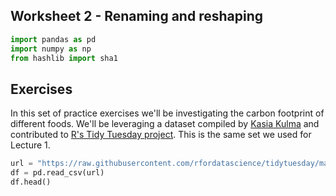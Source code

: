 ## Worksheet 2 - Renaming and reshaping

```python
import pandas as pd
import numpy as np
from hashlib import sha1
```

## Exercises

In this set of practice exercises we'll be investigating the carbon footprint of different foods. We'll be leveraging a dataset compiled by [Kasia Kulma](https://r-tastic.co.uk/post/from-messy-to-tidy/) and contributed to [R&#39;s Tidy Tuesday project](https://github.com/rfordatascience/tidytuesday). This is the same set we used for Lecture 1.

```python
url = "https://raw.githubusercontent.com/rfordatascience/tidytuesday/master/data/2020/2020-02-18/food_consumption.csv"
df = pd.read_csv(url)
df.head()
```

<div>
<style scoped>
    .dataframe tbody tr th:only-of-type {
        vertical-align: middle;
    }

    .dataframe tbody tr th {
        vertical-align: top;
    }

    .dataframe thead th {
        text-align: right;
    }`</style>`

<table border="1" class="dataframe">
  <thead>
    <tr style="text-align: right;">
      <th></th>
      <th>country</th>
      <th>food_category</th>
      <th>consumption</th>
      <th>co2_emmission</th>
    </tr>
  </thead>
  <tbody>
    <tr>
      <th>0</th>
      <td>Argentina</td>
      <td>Pork</td>
      <td>10.51</td>
      <td>37.20</td>
    </tr>
    <tr>
      <th>1</th>
      <td>Argentina</td>
      <td>Poultry</td>
      <td>38.66</td>
      <td>41.53</td>
    </tr>
    <tr>
      <th>2</th>
      <td>Argentina</td>
      <td>Beef</td>
      <td>55.48</td>
      <td>1712.00</td>
    </tr>
    <tr>
      <th>3</th>
      <td>Argentina</td>
      <td>Lamb & Goat</td>
      <td>1.56</td>
      <td>54.63</td>
    </tr>
    <tr>
      <th>4</th>
      <td>Argentina</td>
      <td>Fish</td>
      <td>4.36</td>
      <td>6.96</td>
    </tr>
  </tbody>
</table>
</div>

### Q1

rubric={autograde:1}

Create a dataframe to store the countries that produce more than 1000 Kg CO2/person/year for at least one food type. Name the dataframe `df_high_co2`.

```python
df_high_co2 = df[df['co2_emmission'] > 1000]
df_high_co2
```

<div>
<style scoped>
    .dataframe tbody tr th:only-of-type {
        vertical-align: middle;
    }

    .dataframe tbody tr th {
        vertical-align: top;
    }

    .dataframe thead th {
        text-align: right;
    }`</style>`

<table border="1" class="dataframe">
  <thead>
    <tr style="text-align: right;">
      <th></th>
      <th>country</th>
      <th>food_category</th>
      <th>consumption</th>
      <th>co2_emmission</th>
    </tr>
  </thead>
  <tbody>
    <tr>
      <th>2</th>
      <td>Argentina</td>
      <td>Beef</td>
      <td>55.48</td>
      <td>1712.00</td>
    </tr>
    <tr>
      <th>13</th>
      <td>Australia</td>
      <td>Beef</td>
      <td>33.86</td>
      <td>1044.85</td>
    </tr>
    <tr>
      <th>57</th>
      <td>USA</td>
      <td>Beef</td>
      <td>36.24</td>
      <td>1118.29</td>
    </tr>
    <tr>
      <th>90</th>
      <td>Brazil</td>
      <td>Beef</td>
      <td>39.25</td>
      <td>1211.17</td>
    </tr>
    <tr>
      <th>123</th>
      <td>Bermuda</td>
      <td>Beef</td>
      <td>33.15</td>
      <td>1022.94</td>
    </tr>
  </tbody>
</table>
</div>

```python
grader.check("q1")
```

<p><strong><pre style='display: inline;'>q1</pre></strong> passed! 🎉</p>

### Q2

rubric={autograde:1}

Which country consumes the least amount of beef per person per year? Save the answer as a string in a variable called `least_beef`.
*Hint*: This will require multiple steps of filtering, sorting, and locating data.

```python
least_beef = df[df['food_category'] == 'Beef'].sort_values(by = 'co2_emmission').iloc[0].country
least_beef
```

    'Liberia'

```python
grader.check("q2")
```

<p><strong><pre style='display: inline;'>q2</pre></strong> passed! 🍀</p>

### Q3

rubric={autograde:1}

Rename the columns of `df` such that:

- `food_category` becomes `category`
- `co2_emmission` becomes `co2`
- `country` becomes `nation`

When answering this, be sure to modify the original `df`, do not create a new dataframe with a different name.

```python
df = df.rename(columns={'food_category':'category','co2_emmission':'co2', 'country':'nation'})
df.head()
```

<div>
<style scoped>
    .dataframe tbody tr th:only-of-type {
        vertical-align: middle;
    }

    .dataframe tbody tr th {
        vertical-align: top;
    }

    .dataframe thead th {
        text-align: right;
    }`</style>`

<table border="1" class="dataframe">
  <thead>
    <tr style="text-align: right;">
      <th></th>
      <th>nation</th>
      <th>category</th>
      <th>consumption</th>
      <th>co2</th>
    </tr>
  </thead>
  <tbody>
    <tr>
      <th>0</th>
      <td>Argentina</td>
      <td>Pork</td>
      <td>10.51</td>
      <td>37.20</td>
    </tr>
    <tr>
      <th>1</th>
      <td>Argentina</td>
      <td>Poultry</td>
      <td>38.66</td>
      <td>41.53</td>
    </tr>
    <tr>
      <th>2</th>
      <td>Argentina</td>
      <td>Beef</td>
      <td>55.48</td>
      <td>1712.00</td>
    </tr>
    <tr>
      <th>3</th>
      <td>Argentina</td>
      <td>Lamb & Goat</td>
      <td>1.56</td>
      <td>54.63</td>
    </tr>
    <tr>
      <th>4</th>
      <td>Argentina</td>
      <td>Fish</td>
      <td>4.36</td>
      <td>6.96</td>
    </tr>
  </tbody>
</table>
</div>

```python
grader.check("q3")
```

<p><strong><pre style='display: inline;'>q3</pre></strong> passed! 🙌</p>

### Q4

rubric={autograde:1}

Make a new DataFrame consisting of all the countries that consume less than 10 kg of rice per year. Save this in a variable named `rice` and sort it from lowest to highest consumption. Don't forget that the name of the food consumption variable was changed in question 3 above.

```python
rice = df[df['category'] == 'Rice'].sort_values(by='consumption')[df['consumption'] < 10]
rice.head()
```

    /tmp/ipykernel_207643/1679354658.py:1: UserWarning: Boolean Series key will be reindexed to match DataFrame index.
      rice = df[df['category'] == 'Rice'].sort_values(by='consumption')[df['consumption'] < 10]

<div>
<style scoped>
    .dataframe tbody tr th:only-of-type {
        vertical-align: middle;
    }

    .dataframe tbody tr th {
        vertical-align: top;
    }

    .dataframe thead th {
        text-align: right;
    }`</style>`

<table border="1" class="dataframe">
  <thead>
    <tr style="text-align: right;">
      <th></th>
      <th>nation</th>
      <th>category</th>
      <th>consumption</th>
      <th>co2</th>
    </tr>
  </thead>
  <tbody>
    <tr>
      <th>767</th>
      <td>Poland</td>
      <td>Rice</td>
      <td>0.95</td>
      <td>1.22</td>
    </tr>
    <tr>
      <th>833</th>
      <td>Tunisia</td>
      <td>Rice</td>
      <td>1.07</td>
      <td>1.37</td>
    </tr>
    <tr>
      <th>877</th>
      <td>Morocco</td>
      <td>Rice</td>
      <td>1.10</td>
      <td>1.41</td>
    </tr>
    <tr>
      <th>657</th>
      <td>Serbia</td>
      <td>Rice</td>
      <td>1.22</td>
      <td>1.56</td>
    </tr>
    <tr>
      <th>734</th>
      <td>Bosnia and Herzegovina</td>
      <td>Rice</td>
      <td>1.88</td>
      <td>2.41</td>
    </tr>
  </tbody>
</table>
</div>

```python
grader.check("q4")
```

<p><strong><pre style='display: inline;'>q4</pre></strong> passed! ✨</p>

### Q5

rubric={autograde:1}

Create a Series (one column) of countries that eat over 10kg of either beef or poultry. Save this to a variable called `beef_or_chicken`.

*Hint*: This is a complex condition, so it might be easier to write out with `.query()`.

```python
beef_or_chicken = df[df['category'].isin(['Beef', 'Poultry'])][df['consumption'] > 10]
beef_or_chicken.head()
```

    /tmp/ipykernel_207643/1591264364.py:1: UserWarning: Boolean Series key will be reindexed to match DataFrame index.
      beef_or_chicken = df[df['category'].isin(['Beef', 'Poultry'])][df['consumption'] > 10]

<div>
<style scoped>
    .dataframe tbody tr th:only-of-type {
        vertical-align: middle;
    }

    .dataframe tbody tr th {
        vertical-align: top;
    }

    .dataframe thead th {
        text-align: right;
    }`</style>`

<table border="1" class="dataframe">
  <thead>
    <tr style="text-align: right;">
      <th></th>
      <th>nation</th>
      <th>category</th>
      <th>consumption</th>
      <th>co2</th>
    </tr>
  </thead>
  <tbody>
    <tr>
      <th>1</th>
      <td>Argentina</td>
      <td>Poultry</td>
      <td>38.66</td>
      <td>41.53</td>
    </tr>
    <tr>
      <th>2</th>
      <td>Argentina</td>
      <td>Beef</td>
      <td>55.48</td>
      <td>1712.00</td>
    </tr>
    <tr>
      <th>12</th>
      <td>Australia</td>
      <td>Poultry</td>
      <td>46.12</td>
      <td>49.54</td>
    </tr>
    <tr>
      <th>13</th>
      <td>Australia</td>
      <td>Beef</td>
      <td>33.86</td>
      <td>1044.85</td>
    </tr>
    <tr>
      <th>23</th>
      <td>Albania</td>
      <td>Poultry</td>
      <td>13.23</td>
      <td>14.21</td>
    </tr>
  </tbody>
</table>
</div>

```python
grader.check("q5")
```

<p><strong><pre style='display: inline;'>q5</pre></strong> passed! 🍀</p>

### Q6

rubric={autograde:1}

We're now going to practice tidying data. Remember, to tidy data we need to think about the data and the statistical question we would like to ask about it. Consider this question for the  carbon footprint of different foods data set we have been working on:

*Is there a relationship between the amount of a food type consumed and the $CO_2$ emmission from that food type? And does this differ depending on the country where the food is grown and consumed?*

Considering this question, is version the data below tidy? If not, use the appropriate pandas function to tidy the data so that it is. Save this as a data frame called `df2_tidy`.

> Note: Do not reset the index or modify the column names from your output from `.pivot()` or `.melt()` in this question.

```python
df2 = pd.read_csv('data/food_consumption2.csv')
df2.head()
```

<div>
<style scoped>
    .dataframe tbody tr th:only-of-type {
        vertical-align: middle;
    }

    .dataframe tbody tr th {
        vertical-align: top;
    }

    .dataframe thead th {
        text-align: right;
    }`</style>`

<table border="1" class="dataframe">
  <thead>
    <tr style="text-align: right;">
      <th></th>
      <th>country</th>
      <th>food_category</th>
      <th>metrics</th>
      <th>measurements</th>
    </tr>
  </thead>
  <tbody>
    <tr>
      <th>0</th>
      <td>Argentina</td>
      <td>Pork</td>
      <td>consumption</td>
      <td>10.51</td>
    </tr>
    <tr>
      <th>1</th>
      <td>Argentina</td>
      <td>Poultry</td>
      <td>consumption</td>
      <td>38.66</td>
    </tr>
    <tr>
      <th>2</th>
      <td>Argentina</td>
      <td>Beef</td>
      <td>consumption</td>
      <td>55.48</td>
    </tr>
    <tr>
      <th>3</th>
      <td>Argentina</td>
      <td>Lamb & Goat</td>
      <td>consumption</td>
      <td>1.56</td>
    </tr>
    <tr>
      <th>4</th>
      <td>Argentina</td>
      <td>Fish</td>
      <td>consumption</td>
      <td>4.36</td>
    </tr>
  </tbody>
</table>
</div>

```python
df2.tail()
```

<div>
<style scoped>
    .dataframe tbody tr th:only-of-type {
        vertical-align: middle;
    }

    .dataframe tbody tr th {
        vertical-align: top;
    }

    .dataframe thead th {
        text-align: right;
    }`</style>`

<table border="1" class="dataframe">
  <thead>
    <tr style="text-align: right;">
      <th></th>
      <th>country</th>
      <th>food_category</th>
      <th>metrics</th>
      <th>measurements</th>
    </tr>
  </thead>
  <tbody>
    <tr>
      <th>2855</th>
      <td>Bangladesh</td>
      <td>Milk - inc. cheese</td>
      <td>co2_emmission</td>
      <td>31.21</td>
    </tr>
    <tr>
      <th>2856</th>
      <td>Bangladesh</td>
      <td>Wheat and Wheat Products</td>
      <td>co2_emmission</td>
      <td>3.33</td>
    </tr>
    <tr>
      <th>2857</th>
      <td>Bangladesh</td>
      <td>Rice</td>
      <td>co2_emmission</td>
      <td>219.76</td>
    </tr>
    <tr>
      <th>2858</th>
      <td>Bangladesh</td>
      <td>Soybeans</td>
      <td>co2_emmission</td>
      <td>0.27</td>
    </tr>
    <tr>
      <th>2859</th>
      <td>Bangladesh</td>
      <td>Nuts inc. Peanut Butter</td>
      <td>co2_emmission</td>
      <td>1.27</td>
    </tr>
  </tbody>
</table>
</div>

```python
df2_tidy = df2.pivot(index=['country','food_category'], columns=['metrics'], values='measurements')
df2_tidy.head()
```

<div>
<style scoped>
    .dataframe tbody tr th:only-of-type {
        vertical-align: middle;
    }

    .dataframe tbody tr th {
        vertical-align: top;
    }

    .dataframe thead th {
        text-align: right;
    }`</style>`

<table border="1" class="dataframe">
  <thead>
    <tr style="text-align: right;">
      <th></th>
      <th>metrics</th>
      <th>co2_emmission</th>
      <th>consumption</th>
    </tr>
    <tr>
      <th>country</th>
      <th>food_category</th>
      <th></th>
      <th></th>
    </tr>
  </thead>
  <tbody>
    <tr>
      <th rowspan="5" valign="top">Albania</th>
      <th>Beef</th>
      <td>694.30</td>
      <td>22.50</td>
    </tr>
    <tr>
      <th>Eggs</th>
      <td>11.44</td>
      <td>12.45</td>
    </tr>
    <tr>
      <th>Fish</th>
      <td>6.15</td>
      <td>3.85</td>
    </tr>
    <tr>
      <th>Lamb & Goat</th>
      <td>536.50</td>
      <td>15.32</td>
    </tr>
    <tr>
      <th>Milk - inc. cheese</th>
      <td>432.62</td>
      <td>303.72</td>
    </tr>
  </tbody>
</table>
</div>

```python
grader.check("q6")
```

<p><strong><pre style='display: inline;'>q6</pre></strong> passed! 💯</p>

### Q7

rubric={autograde:1}

When `.pivot()` is called with multiple column names passed to the `index`, those entries become the “name” of each row that would be used when you filter rows with `[]` or `loc` rather than just simple numbers. This can be confusing… Use `.reset_index()` to set `df2_tidy` to have the usual, expected behaviour, where each row is “named” with an integer. This is a subtle point, but the main take-away is that when you call `.pivot()`, it is a good idea to call `.reset_index()` afterwards.

Name your new data frame `df2_tidy_index`.

```python
#df2_tidy_index = df2_tidy
df2_tidy_index = df2_tidy.reset_index()
df2_tidy_index.head()
```

<div>
<style scoped>
    .dataframe tbody tr th:only-of-type {
        vertical-align: middle;
    }

    .dataframe tbody tr th {
        vertical-align: top;
    }

    .dataframe thead th {
        text-align: right;
    }`</style>`

<table border="1" class="dataframe">
  <thead>
    <tr style="text-align: right;">
      <th>metrics</th>
      <th>country</th>
      <th>food_category</th>
      <th>co2_emmission</th>
      <th>consumption</th>
    </tr>
  </thead>
  <tbody>
    <tr>
      <th>0</th>
      <td>Albania</td>
      <td>Beef</td>
      <td>694.30</td>
      <td>22.50</td>
    </tr>
    <tr>
      <th>1</th>
      <td>Albania</td>
      <td>Eggs</td>
      <td>11.44</td>
      <td>12.45</td>
    </tr>
    <tr>
      <th>2</th>
      <td>Albania</td>
      <td>Fish</td>
      <td>6.15</td>
      <td>3.85</td>
    </tr>
    <tr>
      <th>3</th>
      <td>Albania</td>
      <td>Lamb & Goat</td>
      <td>536.50</td>
      <td>15.32</td>
    </tr>
    <tr>
      <th>4</th>
      <td>Albania</td>
      <td>Milk - inc. cheese</td>
      <td>432.62</td>
      <td>303.72</td>
    </tr>
  </tbody>
</table>
</div>

```python
grader.check("q7")
```

<p><strong><pre style='display: inline;'>q7</pre></strong> passed! 🍀</p>

### Q8

rubric={autograde:1}

When we perform the `.pivot()` operation, it also keeps the original column names and adds the new column name as a second column name. Having two names for a column can be confusing! So we should rename the columns in the data frame so that they only have one name.

Name your new data frame `df2_tidy_index_renamed`.

```python
df2_tidy_index_renamed = df2_tidy_index.copy() # make a copy so as not to modify the object in Q7
df2_tidy_index_renamed = df2_tidy_index
df2_tidy_index_renamed.head()
```

<div>
<style scoped>
    .dataframe tbody tr th:only-of-type {
        vertical-align: middle;
    }

    .dataframe tbody tr th {
        vertical-align: top;
    }

    .dataframe thead th {
        text-align: right;
    }`</style>`

<table border="1" class="dataframe">
  <thead>
    <tr style="text-align: right;">
      <th>metrics</th>
      <th>country</th>
      <th>food_category</th>
      <th>co2_emmission</th>
      <th>consumption</th>
    </tr>
  </thead>
  <tbody>
    <tr>
      <th>0</th>
      <td>Albania</td>
      <td>Beef</td>
      <td>694.30</td>
      <td>22.50</td>
    </tr>
    <tr>
      <th>1</th>
      <td>Albania</td>
      <td>Eggs</td>
      <td>11.44</td>
      <td>12.45</td>
    </tr>
    <tr>
      <th>2</th>
      <td>Albania</td>
      <td>Fish</td>
      <td>6.15</td>
      <td>3.85</td>
    </tr>
    <tr>
      <th>3</th>
      <td>Albania</td>
      <td>Lamb & Goat</td>
      <td>536.50</td>
      <td>15.32</td>
    </tr>
    <tr>
      <th>4</th>
      <td>Albania</td>
      <td>Milk - inc. cheese</td>
      <td>432.62</td>
      <td>303.72</td>
    </tr>
  </tbody>
</table>
</div>

```python
grader.check("q8")
```

<p><strong><pre style='display: inline;'>q8</pre></strong> passed! 💯</p>

Not sure why but my columns did not need renaming for q8 :|

Congratulations! You are done the worksheet!!! Pat yourself on the back, and submit your worksheet to Gradescope!